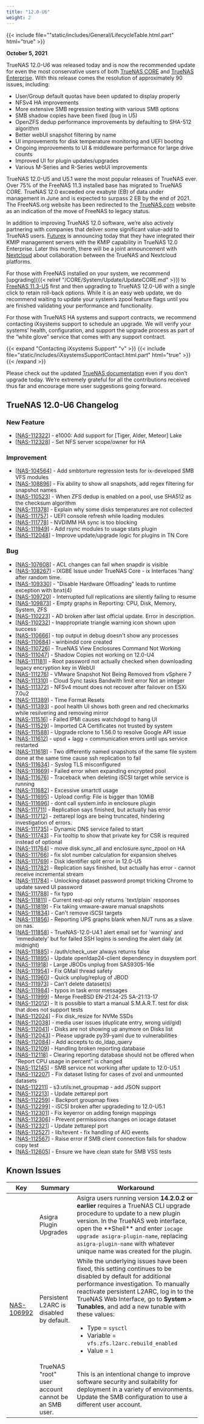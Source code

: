 ```yaml
---
title: "12.0-U6"
weight: 2
---
```


{{< include file=""static/includes/General/LifecycleTable.html.part" html="true" >}}

**October 5, 2021**

TrueNAS 12.0-U6 was released today and is now the recommended update for even the most conservative users of both [TrueNAS CORE](https://www.truenas.com/truenas-core/) and [TrueNAS Enterprise](https://www.truenas.com/truenas-enterprise/).  With this release comes the resolution of approximately 90 issues, including:

* User/Group default quotas have been updated to display properly
* NFSv4 HA improvements
* More extensive SMB regression testing with various SMB options
* SMB shadow copies have been fixed (bug in U5)
* OpenZFS dedup performance improvements by defaulting to SHA-512 algorithm
* Better webUI snapshot filtering by name
* UI improvements for disk temperature monitoring and UEFI booting
* Ongoing improvements to UI & middleware performance for large drive counts
* Improved UI for plugin updates/upgrades
* Various M-Series and R-Series webUI improvements

TrueNAS 12.0-U5 and U5.1 were the most popular releases of TrueNAS ever. Over 75% of the FreeNAS 11.3 installed base has migrated to TrueNAS CORE.  TrueNAS 12.0 exceeded one exabyte (EB) of data under management in June and is expected to surpass 2 EB by the end of 2021. The FreeNAS.org website has been redirected to the [TrueNAS.com](https://www.truenas.com/) website as an indication of the move of FreeNAS to legacy status. 

In addition to improving TrueNAS 12.0 software, we’re also actively partnering with companies that deliver some significant value-add to TrueNAS users.  [Futurex](https://www.futurex.com/) is announcing today that they have integrated their KMIP management servers with the KMIP capability in TrueNAS 12.0 Enterprise.  Later this month, there will be a joint announcement with [Nextcloud](https://nextcloud.com/) about collaboration between the TrueNAS and Nextcloud platforms.

For those with FreeNAS installed on your system, we recommend [upgrading]({{< relref "/CORE/System/Update/UpdateCORE.md" >}}) to [FreeNAS 11.3-U5](https://www.freenas.org/download-freenas-release/) first and then upgrading to TrueNAS 12.0-U6 with a single click to retain roll-back options.  While it is an easy web update, we do recommend waiting to update your system’s zpool feature flags until you are finished validating your performance and functionality.

For those with TrueNAS HA systems and support contracts, we recommend contacting iXsystems support to schedule an upgrade. We will verify your systems’ health, configuration, and support the upgrade process as part of the “white glove” service that comes with any support contract.

{{< expand "Contacting iXsystems Support" "v" >}}
{{< include file="static/includes/iXsystemsSupportContact.html.part" html="true" >}}
{{< /expand >}}

Please check out the updated [TrueNAS documentation](https://www.truenas.com/docs/) even if you don’t upgrade today. We’re extremely grateful for all the contributions received thus far and encourage more user suggestions going forward.

## TrueNAS 12.0-U6 Changelog

### New Feature

<ul>
<li>[<a href='https://jira.ixsystems.com/browse/NAS-112322'>NAS-112322</a>] -         e1000: Add support for [Tiger, Alder, Meteor] Lake
</li>
<li>[<a href='https://jira.ixsystems.com/browse/NAS-112328'>NAS-112328</a>] -         Set NFS server scope/owner for HA
</li>
</ul>

### Improvement

<ul>
<li>[<a href='https://jira.ixsystems.com/browse/NAS-104564'>NAS-104564</a>] -         Add smbtorture regression tests for ix-developed SMB VFS modules
</li>
<li>[<a href='https://jira.ixsystems.com/browse/NAS-108896'>NAS-108896</a>] -         Fix ability to show all snapshots, add regex filtering for snapshot names
</li>
<li>[<a href='https://jira.ixsystems.com/browse/NAS-110523'>NAS-110523</a>] -         When ZFS dedup is enabled on a pool, use SHA512 as the checksum algorithm
</li>
<li>[<a href='https://jira.ixsystems.com/browse/NAS-111378'>NAS-111378</a>] -         Explain why some disks temperatures are not collected
</li>
<li>[<a href='https://jira.ixsystems.com/browse/NAS-111757'>NAS-111757</a>] -         UEFI console refresh while loading modules
</li>
<li>[<a href='https://jira.ixsystems.com/browse/NAS-111778'>NAS-111778</a>] -         NVDIMM HA sync is too blocking
</li>
<li>[<a href='https://jira.ixsystems.com/browse/NAS-111949'>NAS-111949</a>] -         Add rsync modules to usage stats plugin
</li>
<li>[<a href='https://jira.ixsystems.com/browse/NAS-112048'>NAS-112048</a>] -         Improve update/upgrade logic for plugins in TN Core
</li>
</ul>

### Bug

<ul>
<li>[<a href='https://jira.ixsystems.com/browse/NAS-107608'>NAS-107608</a>] -         ACL changes can fail when snapdir is visible
</li>
<li>[<a href='https://jira.ixsystems.com/browse/NAS-108267'>NAS-108267</a>] -         IXGBE Issue under TrueNAS Core - ix Interfaces 'hang' after random time.
</li>
<li>[<a href='https://jira.ixsystems.com/browse/NAS-109330'>NAS-109330</a>] -         "Disable Hardware Offloading" leads to runtime exception with bnxt(4)
</li>
<li>[<a href='https://jira.ixsystems.com/browse/NAS-109720'>NAS-109720</a>] -         Interrupted full replications are silently failing to resume
</li>
<li>[<a href='https://jira.ixsystems.com/browse/NAS-109873'>NAS-109873</a>] -         Empty graphs in Reporting: CPU, Disk, Memory, System, ZFS
</li>
<li>[<a href='https://jira.ixsystems.com/browse/NAS-110223'>NAS-110223</a>] -         AD broken after last official update.  Error in description.
</li>
<li>[<a href='https://jira.ixsystems.com/browse/NAS-110232'>NAS-110232</a>] -         Inappropriate triangle warning icon shown upon success
</li>
<li>[<a href='https://jira.ixsystems.com/browse/NAS-110666'>NAS-110666</a>] -         top output in debug doesn't show any processes
</li>
<li>[<a href='https://jira.ixsystems.com/browse/NAS-110684'>NAS-110684</a>] -         winbindd core created
</li>
<li>[<a href='https://jira.ixsystems.com/browse/NAS-110726'>NAS-110726</a>] -         TrueNAS View Enclosures Command Not Working
</li>
<li>[<a href='https://jira.ixsystems.com/browse/NAS-111047'>NAS-111047</a>] -         Shadow Copies not working on 12.0-U4
</li>
<li>[<a href='https://jira.ixsystems.com/browse/NAS-111181'>NAS-111181</a>] -         Root password not actually checked when downloading legacy encryption key in WebUI
</li>
<li>[<a href='https://jira.ixsystems.com/browse/NAS-111276'>NAS-111276</a>] -         VMware Snapshot Not Being Removed from vSphere 7
</li>
<li>[<a href='https://jira.ixsystems.com/browse/NAS-111310'>NAS-111310</a>] -         Cloud Sync tasks Bandwith limit error Not an integer
</li>
<li>[<a href='https://jira.ixsystems.com/browse/NAS-111372'>NAS-111372</a>] -         NFSv4 mount does not recover after failover on ESXi 7.0u2
</li>
<li>[<a href='https://jira.ixsystems.com/browse/NAS-111389'>NAS-111389</a>] -         Time Format Resets
</li>
<li>[<a href='https://jira.ixsystems.com/browse/NAS-111393'>NAS-111393</a>] -         pool health UI shows both green and red checkmarks while resilvering and removing mirror
</li>
<li>[<a href='https://jira.ixsystems.com/browse/NAS-111516'>NAS-111516</a>] -         Failed IPMI causes watchdogd to hang UI
</li>
<li>[<a href='https://jira.ixsystems.com/browse/NAS-111529'>NAS-111529</a>] -         Imported CA Certificates not trusted by system
</li>
<li>[<a href='https://jira.ixsystems.com/browse/NAS-111588'>NAS-111588</a>] -         Upgrade rclone to 1.56.0 to resolve Google API issue
</li>
<li>[<a href='https://jira.ixsystems.com/browse/NAS-111612'>NAS-111612</a>] -         upsd + lagg = communication errors until ups service restarted
</li>
<li>[<a href='https://jira.ixsystems.com/browse/NAS-111618'>NAS-111618</a>] -         Two differently named snapshots of the same file system done at the same time cause ssh replication to fail
</li>
<li>[<a href='https://jira.ixsystems.com/browse/NAS-111634'>NAS-111634</a>] -         Syslog TLS misconfigured
</li>
<li>[<a href='https://jira.ixsystems.com/browse/NAS-111669'>NAS-111669</a>] -         Failed error when expanding encrypted pool
</li>
<li>[<a href='https://jira.ixsystems.com/browse/NAS-111676'>NAS-111676</a>] -         Traceback when deleting iSCSI target while service is running
</li>
<li>[<a href='https://jira.ixsystems.com/browse/NAS-111682'>NAS-111682</a>] -         Excessive smartctl usage
</li>
<li>[<a href='https://jira.ixsystems.com/browse/NAS-111695'>NAS-111695</a>] -         Upload config: File is bigger than 10MiB
</li>
<li>[<a href='https://jira.ixsystems.com/browse/NAS-111696'>NAS-111696</a>] -         dont call system.info in enclosure plugin
</li>
<li>[<a href='https://jira.ixsystems.com/browse/NAS-111711'>NAS-111711</a>] -         Replication says finished, but actually has error
</li>
<li>[<a href='https://jira.ixsystems.com/browse/NAS-111712'>NAS-111712</a>] -         zettarepl logs are being truncated, hindering investigation of errors.
</li>
<li>[<a href='https://jira.ixsystems.com/browse/NAS-111735'>NAS-111735</a>] -         Dynamic DNS service failed to start
</li>
<li>[<a href='https://jira.ixsystems.com/browse/NAS-111743'>NAS-111743</a>] -         Fix tooltip to show that private key for CSR is required instead of optional
</li>
<li>[<a href='https://jira.ixsystems.com/browse/NAS-111764'>NAS-111764</a>] -         move disk.sync_all and enclosure.sync_zpool on HA
</li>
<li>[<a href='https://jira.ixsystems.com/browse/NAS-111766'>NAS-111766</a>] -         fix slot number calculation for expansion shelves
</li>
<li>[<a href='https://jira.ixsystems.com/browse/NAS-111769'>NAS-111769</a>] -         Disk identifier split error in 12.0-U5
</li>
<li>[<a href='https://jira.ixsystems.com/browse/NAS-111782'>NAS-111782</a>] -         Replication says finished, but actually has error - cannot receive incremental stream
</li>
<li>[<a href='https://jira.ixsystems.com/browse/NAS-111784'>NAS-111784</a>] -         Unlocking dataset password prompt tricking Chrome to update saved UI password
</li>
<li>[<a href='https://jira.ixsystems.com/browse/NAS-111788'>NAS-111788</a>] -         fix typo
</li>
<li>[<a href='https://jira.ixsystems.com/browse/NAS-111811'>NAS-111811</a>] -         Current rest-api only returns `text/plain` responses
</li>
<li>[<a href='https://jira.ixsystems.com/browse/NAS-111819'>NAS-111819</a>] -         Fix taking vmware-aware manual snapshots
</li>
<li>[<a href='https://jira.ixsystems.com/browse/NAS-111834'>NAS-111834</a>] -         Can't remove iSCSI targets
</li>
<li>[<a href='https://jira.ixsystems.com/browse/NAS-111856'>NAS-111856</a>] -         Reporting UPS graphs blank when NUT runs as a slave on nas.
</li>
<li>[<a href='https://jira.ixsystems.com/browse/NAS-111858'>NAS-111858</a>] -         TrueNAS-12.0-U4.1 alert email set for 'warning' and 'immediately' but for failed SSH logins is sending the alert daily (at midnight)
</li>
<li>[<a href='https://jira.ixsystems.com/browse/NAS-111885'>NAS-111885</a>] -         /auth/check_user always returns false
</li>
<li>[<a href='https://jira.ixsystems.com/browse/NAS-111895'>NAS-111895</a>] -         Update openldap24-client dependency in dssystem port
</li>
<li>[<a href='https://jira.ixsystems.com/browse/NAS-111918'>NAS-111918</a>] -         Large JBODs unplug from SAS9305-16e
</li>
<li>[<a href='https://jira.ixsystems.com/browse/NAS-111954'>NAS-111954</a>] -         Fix GMail thread safety
</li>
<li>[<a href='https://jira.ixsystems.com/browse/NAS-111960'>NAS-111960</a>] -         Quick unplug/replug of JBOD
</li>
<li>[<a href='https://jira.ixsystems.com/browse/NAS-111973'>NAS-111973</a>] -         Can't delete dataset(s)
</li>
<li>[<a href='https://jira.ixsystems.com/browse/NAS-111984'>NAS-111984</a>] -         typos in task error messages
</li>
<li>[<a href='https://jira.ixsystems.com/browse/NAS-111999'>NAS-111999</a>] -         Merge FreeBSD EN-21:24-25 SA-21:13-17
</li>
<li>[<a href='https://jira.ixsystems.com/browse/NAS-112012'>NAS-112012</a>] -         It is possible to start a manual S.M.A.R.T. test for disk that does not support tests
</li>
<li>[<a href='https://jira.ixsystems.com/browse/NAS-112024'>NAS-112024</a>] -         Fix disk_resize for NVMe SSDs
</li>
<li>[<a href='https://jira.ixsystems.com/browse/NAS-112038'>NAS-112038</a>] -         media user issues (duplicate entry, wrong uid/gid)
</li>
<li>[<a href='https://jira.ixsystems.com/browse/NAS-112041'>NAS-112041</a>] -         Disks are not showing up anymore on Disks list
</li>
<li>[<a href='https://jira.ixsystems.com/browse/NAS-112043'>NAS-112043</a>] -         Please upgrade py39-yaml due to vulnerabilities
</li>
<li>[<a href='https://jira.ixsystems.com/browse/NAS-112084'>NAS-112084</a>] -         Add accepts to do_ldap_query
</li>
<li>[<a href='https://jira.ixsystems.com/browse/NAS-112109'>NAS-112109</a>] -         Handling broken reporting database
</li>
<li>[<a href='https://jira.ixsystems.com/browse/NAS-112118'>NAS-112118</a>] -         Clearing reporting database should not be offered when "Report CPU usage in percent" is changed
</li>
<li>[<a href='https://jira.ixsystems.com/browse/NAS-112145'>NAS-112145</a>] -         SMB service not working after update to 12.0-U5.1
</li>
<li>[<a href='https://jira.ixsystems.com/browse/NAS-112207'>NAS-112207</a>] -         Fix dataset listing for cases of zvol and unmounted datasets
</li>
<li>[<a href='https://jira.ixsystems.com/browse/NAS-112211'>NAS-112211</a>] -         s3:utils:net_groupmap - add JSON support
</li>
<li>[<a href='https://jira.ixsystems.com/browse/NAS-112213'>NAS-112213</a>] -         Update zettarepl port
</li>
<li>[<a href='https://jira.ixsystems.com/browse/NAS-112259'>NAS-112259</a>] -         Backport groupmap fixes
</li>
<li>[<a href='https://jira.ixsystems.com/browse/NAS-112299'>NAS-112299</a>] -         iSCSI broken after upgradeding to 12.0-U5.1
</li>
<li>[<a href='https://jira.ixsystems.com/browse/NAS-112301'>NAS-112301</a>] -         Fix keyerror on adding foreign mappings
</li>
<li>[<a href='https://jira.ixsystems.com/browse/NAS-112306'>NAS-112306</a>] -         Prevent permissions changes on iocage dataset
</li>
<li>[<a href='https://jira.ixsystems.com/browse/NAS-112321'>NAS-112321</a>] -         Update zettarepl port
</li>
<li>[<a href='https://jira.ixsystems.com/browse/NAS-112527'>NAS-112527</a>] -         lib/tevent - fix handling of AIO events
</li>
<li>[<a href='https://jira.ixsystems.com/browse/NAS-112567'>NAS-112567</a>] -         Raise error if SMB client connection fails for shadow copy test
</li>
<li>[<a href='https://jira.ixsystems.com/browse/NAS-112605'>NAS-112605</a>] -         Ensure we have clean state for SMB VSS tests
</li>
</ul>


## Known Issues

<body class="ql-editor ql-editor-view" style="font-size:14px;">
  <html>
    <body>
      <table width="100%">
        <thead>
          <tr>
			<th>Key</th>
			<th>Summary</th>
			<th>Workaround</th>
          </tr>
        </thead>
        <tbody>
	  <tr>
		  <td></td>
		  <td>Asigra Plugin Upgrades</td>
		  <td>Asigra users running version <b>14.2.0.2 or earlier</b> requires a TrueNAS CLI upgrade procedure to update to a new plugin version. In the TrueNAS web interface, open the **Shell** and enter <code>iocage upgrade asigra-plugin-name</code>, replacing <code>asigra-plugin-name</code> with whatever unique name was created for the plugin.</td>
          <tr>
			<td><a href="https://jira.ixsystems.com/browse/NAS-106992" target="_blank">NAS-106992</a></td>
			<td>Persistent L2ARC is disabled by default.</td>
			<td>While the underlying issues have been fixed, this setting continues to be disabled by default for additional performance investigation. To manually reactivate persistent L2ARC, log in to the TrueNAS Web Interface, go to <b>System > Tunables</b>, and add a new tunable with these values:
  			  <ul>
			    <li>Type = <code>sysctl</code></li>
			    <li>Variable = <code>vfs.zfs.l2arc.rebuild_enabled</code></li>
			    <li>Value = <code>1</code></li>
  			  </ul>
			</td>
          </tr>
          <tr>
			<td></td>
            <td>TrueNAS "root" user account cannot be an SMB user.</td>
			<td>This is an intentional change to improve software security and suitability for deployment in a variety of environments. Update the SMB configuration to use a different user account.</td>
          </tr>
        </tbody>
      </table>
    </body>
  </html>



